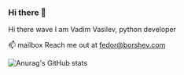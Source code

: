 ### Hi there 👋

<!--
**VeamVeat/VeamVeat** is a ✨ _special_ ✨ repository because its `README.md` (this file) appears on your GitHub profile.

Here are some ideas to get you started:

- 🔭 I’m currently working on ...
- 🌱 I’m currently learning ...
- 👯 I’m looking to collaborate on ...
- 🤔 I’m looking for help with ...
- 💬 Ask me about ...
- 📫 How to reach me: ...
- 😄 Pronouns: ...
- ⚡ Fun fact: ...
-->

Hi there wave
I am Vadim Vasilev, python developer

📫 mailbox Reach me out at fedor@borshev.com

![Anurag's GitHub stats](https://github-readme-stats.vercel.app/api?username=VeamVeat&show_icons=true&theme=dracula)
